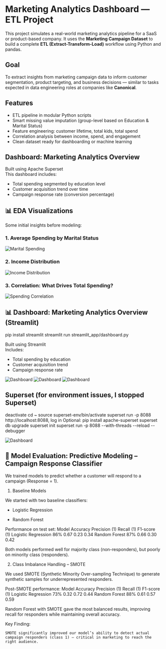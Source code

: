 # Marketing Analytics Dashboard — ETL Project
This project simulates a real-world marketing analytics pipeline for a SaaS or product-based company. It uses the **Marketing Campaign Dataset** to build a complete **ETL (Extract-Transform-Load)** workflow using Python and pandas.

## Goal
To extract insights from marketing campaign data to inform customer segmentation, product targeting, and business decisions — similar to tasks expected in data engineering roles at companies like **Canonical**.

## Features
- ETL pipeline in modular Python scripts
- Smart missing value imputation (group-level based on Education & Marital Status)
- Feature engineering: customer lifetime, total kids, total spend
- Correlation analysis between income, spend, and engagement
- Clean dataset ready for dashboarding or machine learning

## Dashboard: Marketing Analytics Overview
Built using Apache Superset  
This dashboard includes:

- Total spending segmented by education level
- Customer acquisition trend over time
- Campaign response rate (conversion percentage)

## 📊 EDA Visualizations
Some initial insights before modeling:

### 1. Average Spending by Marital Status
![Marital Spending](dashboards/screenshots/spending_by_marital.png)

### 2. Income Distribution
![Income Distribution](dashboards/screenshots/income_distribution.png)

### 3. Correlation: What Drives Total Spending?
![Spending Correlation](dashboards/screenshots/spending_correlation_heatmap.png)


## 📊 Dashboard: Marketing Analytics Overview (Streamlit)
pip install streamlit
streamlit run streamlit_app/dashboard.py

Built using Streamlit  
Includes:
- Total spending by education
- Customer acquisition trend
- Campaign response rate

![Dashboard](dashboards/screenshots/streamlit_marketing_dashboard_1.png)
![Dashboard](dashboards/screenshots/streamlit_marketing_dashboard_2.png)
![Dashboard](dashboards/screenshots/streamlit_marketing_dashboard_3.png)

## Superset (for environment issues, I stopped Superset)
deactivate
cd ~
source superset-env/bin/activate
superset run -p 8088
http://localhost:8088, log in
Optional:
pip install apache-superset
superset db upgrade
superset init
superset run -p 8088 --with-threads --reload --debugger

![Dashboard](dashboards/screenshots/marketing-analytics-overview.jpg)

## 🎯 Model Evaluation: Predictive Modeling – Campaign Response Classifier

We trained models to predict whether a customer will respond to a campaign (Response = 1).
1. Baseline Models

We started with two baseline classifiers:

- Logistic Regression

- Random Forest

Performance on test set:
Model	Accuracy	Precision (1)	Recall (1)	F1-score (1)
Logistic Regression	86%	0.67	0.23	0.34
Random Forest	87%	0.66	0.30	0.42

 Both models performed well for majority class (non-responders), but poorly on minority class (responders).

2. Class Imbalance Handling – SMOTE

We used SMOTE (Synthetic Minority Over-sampling Technique) to generate synthetic samples for underrepresented responders.

Post-SMOTE performance:
Model	Accuracy	Precision (1)	Recall (1)	F1-score (1)
Logistic Regression	73%	0.32	0.72	0.44
Random Forest	88%	0.61	0.57	0.59

 Random Forest with SMOTE gave the most balanced results, improving recall for responders while maintaining overall accuracy.

Key Finding:

    SMOTE significantly improved our model’s ability to detect actual campaign responders (class 1) — critical in marketing to reach the right audience.
